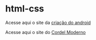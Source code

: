 # html-css

Acesse aqui o site da <a href="https://amandalima1.github.io/html-css/modulo-2/exercicios/1/index.html">criação do android</a>

Acesse aqui o site do <a href="https://amandalima1.github.io/html-css/modulo-3/desafio/index.html">Cordel Moderno</a>
